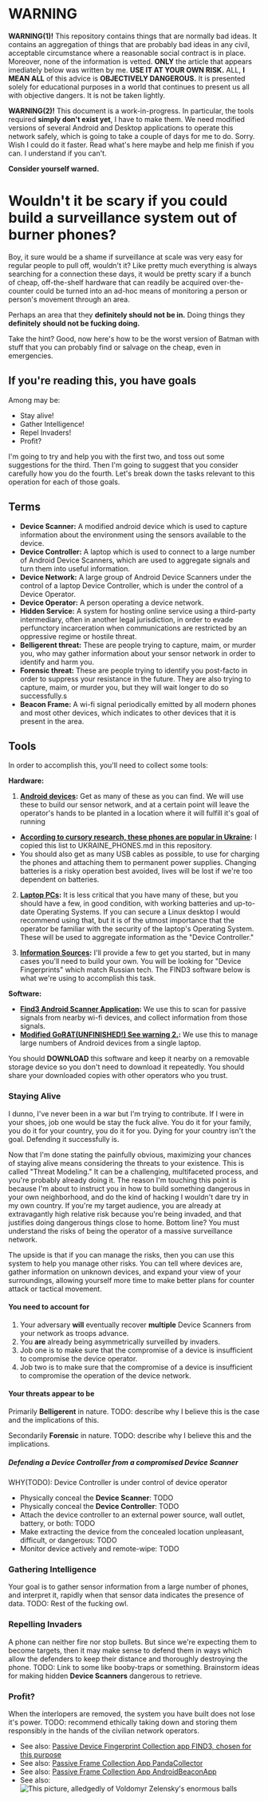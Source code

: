 # WARNING

**WARNING(1)!** This repository contains things that are normally bad ideas.
It contains an aggregation of things that are probably bad ideas in any civil, acceptable
circumstance where a reasonable social contract is in place. Moreover, none of the
information is vetted. **ONLY** the article that appears imediately below was written by
me. **USE IT AT YOUR OWN RISK.** ALL, **I MEAN ALL** of this advice is
**OBJECTIVELY DANGEROUS.** It is presented solely for educational purposes in a world that
continues to present us all with objective dangers. It is not be taken lightly.

**WARNING(2)!** This document is a work-in-progress. In particular, the tools required
**simply don't exist yet**, I have to make them. We need modified versions of several
Android and Desktop applications to operate this network safely, which is going to take
a couple of days for me to do. Sorry. Wish I could do it faster. Read what's here maybe
and help me finish if you can. I understand if you can't.

**Consider yourself warned.**

# Wouldn't it be scary if you could build a surveillance system out of burner phones?

Boy, it sure would be a shame if surveillance at scale was very easy for regular people
to pull off, wouldn't it? Like pretty much everything is always searching for a connection
these days, it would be pretty scary if a bunch of cheap, off-the-shelf hardware that can
readily be acquired over-the-counter could be turned into an ad-hoc means of monitoring a
person or person's movement through an area.

Perhaps an area that they **definitely should not be in.** Doing things they **definitely**
**should not be fucking doing.**

Take the hint? Good, now here's how to be the worst version of Batman with stuff that you
can probably find or salvage on the cheap, even in emergencies.

## If you're reading this, you have goals

Among may be:

- Stay alive!
- Gather Intelligence!
- Repel Invaders!
- Profit?

I'm going to try and help you with the first two, and toss out some suggestions for the third.
Then I'm going to suggest that you consider carefully how you do the fourth. Let's break down
the tasks relevant to this operation for each of those goals.

## Terms

- **Device Scanner:** A modified android device which is used to capture information about the environment
 using the sensors available to the device.
- **Device Controller:** A laptop which is used to connect to a large number of Android Device Scanners,
 which are used to aggregate signals and turn them into useful information.
- **Device Network:** A large group of Android Device Scanners under the control of a laptop Device Controller, 
 which is under the control of a Device Operator.
- **Device Operator:** A person operating a device network.
- **Hidden Service:** A system for hosting online service using a third-party intermediary, often in another
 legal jurisdiction, in order to evade perfunctory incarceration when communications are restricted
 by an oppressive regime or hostile threat.
- **Belligerent threat:** These are people trying to capture, maim, or murder you, who may gather information
 about your sensor network in order to identify and harm you.
- **Forensic threat:** These are people trying to identify you post-facto in order to suppress your resistance
 in the future. They are also trying to capture, maim, or murder you, but they will wait longer to do so
 successfully.s
- **Beacon Frame:** A wi-fi signal periodically emitted by all modern phones and most other devices,
which indicates to other devices that it is present in the area.

## Tools

In order to accomplish this, you'll need to collect some tools:

**Hardware:**

1. **[Android devices](https://en.wikipedia.org/wiki/List_of_Android_smartphones):** Get as many of these
as you can find. We will use these to build our sensor network, and at a certain point will leave the
operator's hands to be planted in a location where it will fulfill it's goal of running

- **[According to cursory research, these phones are popular in Ukraine](https://www.appbrain.com/stats/top-android-phones-tablets-by-country?country=UA):**
I copied this list to UKRAINE_PHONES.md in this repository.
- You should also get as many USB cables as possible, to use for charging the phones and attaching
them to permanent power supplies. Changing batteries is a risky operation best avoided, lives will be
lost if we're too dependent on batteries.

2. **[Laptop PCs](https://en.wikipedia.org/wiki/Laptop):** It is less critical that you have many of these,
but you should have a few, in good condition, with working batteries and up-to-date Operating Systems.
If you can secure a Linux desktop I would recommend using that, but it is of the utmost importance that
the operator be familiar with the security of the laptop's Operating System. These will be used to
aggregate information as the "Device Controller."

3. **[Information Sources](RUSSIA_PHONES.md):** I'll provide a few to get you started, but in many cases
you'll need to build your own. You will be looking for "Device Fingerprints" which match Russian tech.
The FIND3 software below is what we're using to accomplish this task.

**Software:**

- **[Find3 Android Scanner Application](https://github.com/schollz/find3-android-scanner):** We use this
to scan for passive signals from nearby wi-fi devices, and collect information from those signals.
- **[Modified GoRAT(UNFINISHED!) See warning 2.](https://github.com/eyedeekay/GoRAT):** We use this to manage
large numbers of Android devices from a single laptop.

You should **DOWNLOAD** this software and keep it nearby on a removable storage device so you don't need
to download it repeatedly. You should share your downloaded copies with other operators who you trust.

### Staying Alive

I dunno, I've never been in a war but I'm trying to contribute. If I were in your shoes, job
one would be stay the fuck alive. You do it for your family, you do it for your country, you
do it for you. Dying for your country isn't the goal. Defending it successfully is.

Now that I'm done stating the painfully obvious, maximizing your chances of staying alive means
considering the threats to your existence. This is called "Threat Modeling." It can be a
challenging, multifaceted process, and you're probably already doing it. The reason I'm touching
this point is because I'm about to instruct you in how to build something dangerous in your
own neighborhood, and do the kind of hacking I wouldn't dare try in my own country. If you're my
target audience, you are already at extravagantly high relative risk because you're being
invaded, and that justifies doing dangerous things close to home. Bottom line? You must understand
the risks of being the operator of a massive surveillance network.

The upside is that if you can manage the risks, then you can use this system to help you manage
other risks. You can tell where devices are, gather information on unknown devices, and expand
your view of your surroundings, allowing yourself more time to make better plans for counter
attack or tactical movement.

#### You need to account for

1. Your adversary **will** eventually recover **multiple** Device Scanners from your network as troops
advance.
2. You **are** already being asymmetrically surveilled by invaders.
3. Job one is to make sure that the compromise of a device is insufficient to compromise the device
operator.
4. Job two is to make sure that the compromise of a device is insufficient to compromise the
operation of the device network.

#### Your threats appear to be

Primarily **Belligerent** in nature. TODO: describe why I believe this is the case and the implications
of this.

Secondarily **Forensic** in nature. TODO: describe why I believe this and the implications.

##### Defending a Device Controller from a compromised Device Scanner

WHY(TODO): Device Controller is under control of device operator

- Physically conceal the **Device Scanner**: TODO
- Physically conceal the **Device Controller**: TODO
- Attach the device controller to an external power source, wall outlet, battery, or both: TODO
- Make extracting the device from the concealed location unpleasant, difficult, or dangerous: TODO
- Monitor device actively and remote-wipe: TODO

### Gathering Intelligence

Your goal is to gather sensor information from a large number of phones, and interpret it, rapidly
when that sensor data indicates the presence of data. TODO: Rest of the fucking owl.

### Repelling Invaders

A phone can neither fire nor stop bullets. But since we're expecting them to become targets, then it
may make sense to defend them in ways which allow the defenders to keep their distance and thoroughly
destroying the phone. TODO: Link to some like booby-traps or something. Brainstorm ideas for making
hidden **Device Scanners** dangerous to retrieve.

### Profit?

When the interlopers are removed, the system you have built does not lose it's power. TODO: recommend
ethically taking down and storing them responsibly in the hands of the civilian network operators.

- See also: [Passive Device Fingerprint Collection app FIND3, chosen for this purpose](https://github.com/schollz/find3-android-scanner)
- See also: [Passive Frame Collection App PandaCollector](https://github.com/CoreTheGreat/PandaCollector)
- See also: [Passive Frame Collection App AndroidBeaconApp](https://github.com/ashishshettyb1993/AndroidBeaconApp)
- See also: ![This picture, alledgedly of Voldomyr Zelensky's enormous balls](https://abcwipeout.fandom.com/wiki/Big_Balls?file=Bigballs-2.jpeg)
